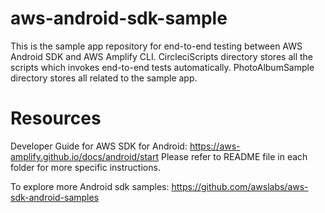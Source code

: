 # aws-android-sdk-sample
This is the sample app repository for end-to-end testing between AWS Android SDK and AWS Amplify CLI.
CircleciScripts directory stores all the scripts which invokes end-to-end tests automatically.
PhotoAlbumSample directory stores all related to the sample app.

# Resources
Developer Guide for AWS SDK for Android: https://aws-amplify.github.io/docs/android/start
Please refer to README file in each folder for more specific instructions.

To explore more Android sdk samples: https://github.com/awslabs/aws-sdk-android-samples
